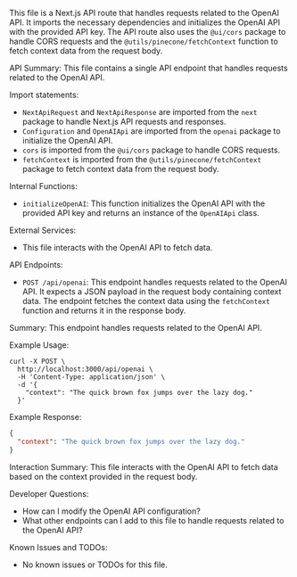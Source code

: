 This file is a Next.js API route that handles requests related to the OpenAI API. It imports the necessary dependencies and initializes the OpenAI API with the provided API key. The API route also uses the `@ui/cors` package to handle CORS requests and the `@utils/pinecone/fetchContext` function to fetch context data from the request body.

API Summary:
This file contains a single API endpoint that handles requests related to the OpenAI API.

Import statements:
- `NextApiRequest` and `NextApiResponse` are imported from the `next` package to handle Next.js API requests and responses.
- `Configuration` and `OpenAIApi` are imported from the `openai` package to initialize the OpenAI API.
- `cors` is imported from the `@ui/cors` package to handle CORS requests.
- `fetchContext` is imported from the `@utils/pinecone/fetchContext` package to fetch context data from the request body.

Internal Functions:
- `initializeOpenAI`: This function initializes the OpenAI API with the provided API key and returns an instance of the `OpenAIApi` class.

External Services:
- This file interacts with the OpenAI API to fetch data.

API Endpoints:
- `POST /api/openai`: This endpoint handles requests related to the OpenAI API. It expects a JSON payload in the request body containing context data. The endpoint fetches the context data using the `fetchContext` function and returns it in the response body.

Summary: This endpoint handles requests related to the OpenAI API.

Example Usage:
```
curl -X POST \
  http://localhost:3000/api/openai \
  -H 'Content-Type: application/json' \
  -d '{
    "context": "The quick brown fox jumps over the lazy dog."
  }'
```

Example Response:
```json
{
  "context": "The quick brown fox jumps over the lazy dog."
}
```

Interaction Summary:
This file interacts with the OpenAI API to fetch data based on the context provided in the request body.

Developer Questions:
- How can I modify the OpenAI API configuration?
- What other endpoints can I add to this file to handle requests related to the OpenAI API?

Known Issues and TODOs:
- No known issues or TODOs for this file.